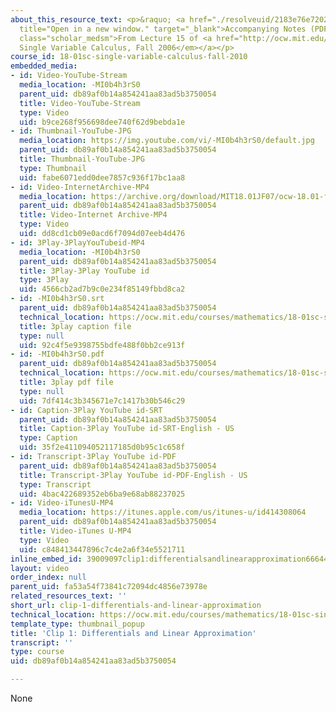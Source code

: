 ```yaml
---
about_this_resource_text: <p>&raquo; <a href="./resolveuid/2183e76e7202ac968f33d96f81f790d7"
  title="Open in a new window." target="_blank">Accompanying Notes (PDF)</a></p> <p
  class="scholar_medsm">From Lecture 15 of <a href="http://ocw.mit.edu/courses/mathematics/18-01-single-variable-calculus-fall-2006/video-lectures/"><em>18.01
  Single Variable Calculus, Fall 2006</em></a></p>
course_id: 18-01sc-single-variable-calculus-fall-2010
embedded_media:
- id: Video-YouTube-Stream
  media_location: -MI0b4h3rS0
  parent_uid: db89af0b14a854241aa83ad5b3750054
  title: Video-YouTube-Stream
  type: Video
  uid: b9ce268f956698dee740f62d9bebda1e
- id: Thumbnail-YouTube-JPG
  media_location: https://img.youtube.com/vi/-MI0b4h3rS0/default.jpg
  parent_uid: db89af0b14a854241aa83ad5b3750054
  title: Thumbnail-YouTube-JPG
  type: Thumbnail
  uid: fabe6071edd0dee7857c936f17bc1aa8
- id: Video-InternetArchive-MP4
  media_location: https://archive.org/download/MIT18.01JF07/ocw-18.01-f07-lec15_300k.mp4
  parent_uid: db89af0b14a854241aa83ad5b3750054
  title: Video-Internet Archive-MP4
  type: Video
  uid: dd8cd1cb09e0acd6f7094d07eeb4d476
- id: 3Play-3PlayYouTubeid-MP4
  media_location: -MI0b4h3rS0
  parent_uid: db89af0b14a854241aa83ad5b3750054
  title: 3Play-3Play YouTube id
  type: 3Play
  uid: 4566cb2ad7b9c0e234f85149fbbd8ca2
- id: -MI0b4h3rS0.srt
  parent_uid: db89af0b14a854241aa83ad5b3750054
  technical_location: https://ocw.mit.edu/courses/mathematics/18-01sc-single-variable-calculus-fall-2010/unit-2-applications-of-differentiation/part-c-mean-value-theorem-antiderivatives-and-differential-equations/session-36-differentials/clip-1-differentials-and-linear-approximation/-MI0b4h3rS0.srt
  title: 3play caption file
  type: null
  uid: 92c4f5e9398755bdfe488f0bb2ce913f
- id: -MI0b4h3rS0.pdf
  parent_uid: db89af0b14a854241aa83ad5b3750054
  technical_location: https://ocw.mit.edu/courses/mathematics/18-01sc-single-variable-calculus-fall-2010/unit-2-applications-of-differentiation/part-c-mean-value-theorem-antiderivatives-and-differential-equations/session-36-differentials/clip-1-differentials-and-linear-approximation/-MI0b4h3rS0.pdf
  title: 3play pdf file
  type: null
  uid: 7df414c3b345671e7c1417b30b546c29
- id: Caption-3Play YouTube id-SRT
  parent_uid: db89af0b14a854241aa83ad5b3750054
  title: Caption-3Play YouTube id-SRT-English - US
  type: Caption
  uid: 35f2e411094052117185d0b95c1c658f
- id: Transcript-3Play YouTube id-PDF
  parent_uid: db89af0b14a854241aa83ad5b3750054
  title: Transcript-3Play YouTube id-PDF-English - US
  type: Transcript
  uid: 4bac422689352eb6ba9e68ab88237025
- id: Video-iTunesU-MP4
  media_location: https://itunes.apple.com/us/itunes-u/id414308064
  parent_uid: db89af0b14a854241aa83ad5b3750054
  title: Video-iTunes U-MP4
  type: Video
  uid: c848413447896c7c4e2a6f34e5521711
inline_embed_id: 39009097clip1:differentialsandlinearapproximation66644663
layout: video
order_index: null
parent_uid: fa53a54f73841c72094dc4856e73978e
related_resources_text: ''
short_url: clip-1-differentials-and-linear-approximation
technical_location: https://ocw.mit.edu/courses/mathematics/18-01sc-single-variable-calculus-fall-2010/unit-2-applications-of-differentiation/part-c-mean-value-theorem-antiderivatives-and-differential-equations/session-36-differentials/clip-1-differentials-and-linear-approximation
template_type: thumbnail_popup
title: 'Clip 1: Differentials and Linear Approximation'
transcript: ''
type: course
uid: db89af0b14a854241aa83ad5b3750054

---
```

None